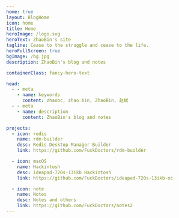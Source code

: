 ```yaml
---
home: true
layout: BlogHome
icon: home
title: Home
heroImage: /logo.svg
heroText: ZhaoBin's site
tagline: Cease to the struggle and cease to the life.
heroFullScreen: true
bgImage: /bg.jpg
description: ZhaoBin's blog and notes

containerClass: fancy-hero-text

head:
  - - meta
    - name: keywords
      content: zhaobc, zhao bin, ZhaoBin, 赵斌
  - - meta
    - name: description
      content: ZhaoBin's blog and notes

projects:
  - icon: redis
    name: rdm-builder
    desc: Redis Desktop Manager Builder
    link: https://github.com/FuckDoctors/rdm-builder

  - icon: macOS
    name: Hackintosh
    desc: ideapad-720s-13ikb Hackintosh
    link: https://github.com/FuckDoctors/ideapad-720s-13ikb-oc

  - icon: note
    name: Notes
    desc: Notes and others
    link: https://github.com/FuckDoctors/notes2
---
```

